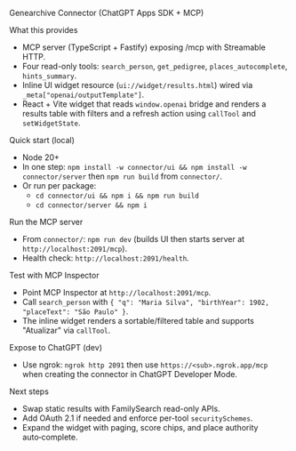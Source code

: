 Genearchive Connector (ChatGPT Apps SDK + MCP)

What this provides

- MCP server (TypeScript + Fastify) exposing /mcp with Streamable HTTP.
- Four read-only tools: `search_person`, `get_pedigree`, `places_autocomplete`, `hints_summary`.
- Inline UI widget resource (`ui://widget/results.html`) wired via `_meta["openai/outputTemplate"]`.
- React + Vite widget that reads `window.openai` bridge and renders a results table with filters and a refresh action using `callTool` and `setWidgetState`.

Quick start (local)

- Node 20+
- In one step: `npm install -w connector/ui && npm install -w connector/server` then `npm run build` from `connector/`.
- Or run per package:
  - `cd connector/ui && npm i && npm run build`
  - `cd connector/server && npm i`

Run the MCP server

- From `connector/`: `npm run dev` (builds UI then starts server at `http://localhost:2091/mcp`).
- Health check: `http://localhost:2091/health`.

Test with MCP Inspector

- Point MCP Inspector at `http://localhost:2091/mcp`.
- Call `search_person` with `{ "q": "Maria Silva", "birthYear": 1902, "placeText": "São Paulo" }`.
- The inline widget renders a sortable/filtered table and supports "Atualizar" via `callTool`.

Expose to ChatGPT (dev)

- Use ngrok: `ngrok http 2091` then use `https://<sub>.ngrok.app/mcp` when creating the connector in ChatGPT Developer Mode.

Next steps

- Swap static results with FamilySearch read-only APIs.
- Add OAuth 2.1 if needed and enforce per-tool `securitySchemes`.
- Expand the widget with paging, score chips, and place authority auto‑complete.

